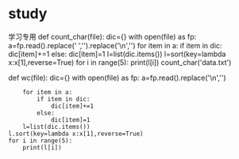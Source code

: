 # study
学习专用
def count_char(file):
    dic={}
    with open(file) as fp:
        a=fp.read().replace(' ','').replace('\n','')
        for item in a:
            if item in dic:
                dic[item]+=1
            else:
                dic[item]=1
        l=list(dic.items())
        l=sort(key=lambda x:x[1],reverse=True)
        for i in range(5):
            print(l[i])
count_char('data.txt')

def wc(file):
    dic={}
    with open(file) as fp:
        a=fp.read().replace('\n','')

        for item in a:
            if item in dic:
                dic[item]+=1
            else:
                dic[item]=1
        l=list(dic.items())
    l.sort(key=lambda x:x[1],reverse=True)
    for i in range(5):
        print(l[i])
